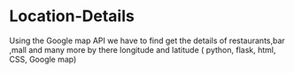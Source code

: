# Location-Details
Using the Google map API we have to find get the details of restaurants,bar ,mall and many more by there longitude and latitude ( python, flask, html, CSS, Google map)
